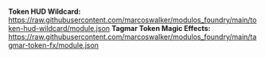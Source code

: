 **Token HUD Wildcard:**  https://raw.githubusercontent.com/marcoswalker/modulos_foundry/main/token-hud-wildcard/module.json
**Tagmar Token Magic Effects:**  https://raw.githubusercontent.com/marcoswalker/modulos_foundry/main/tagmar-token-fx/module.json
